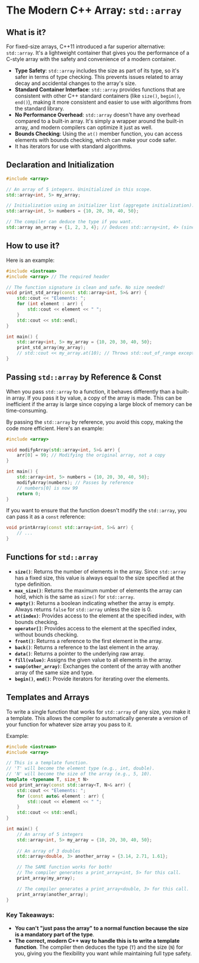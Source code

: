 # The Modern C++ Array: `std::array`

## What is it?

For fixed-size arrays, C++11 introduced a far superior alternative: `std::array`. It's a lightweight container that gives you the performance of a C-style array with the safety and convenience of a modern container.

- **Type Safety**: `std::array` includes the size as part of its type, so it's safer in terms of type checking. This prevents issues related to array decay and accidental changes to the array's size.
- **Standard Container Interface**: `std::array` provides functions that are consistent with other C++ standard containers (like `size()`, `begin()`, `end()`), making it more consistent and easier to use with algorithms from the standard library.
- **No Performance Overhead**: `std::array` doesn't have any overhead compared to a built-in array. It's simply a wrapper around the built-in array, and modern compilers can optimize it just as well.
- **Bounds Checking**: Using the `at()` member function, you can access elements with bounds checking, which can make your code safer.
- It has iterators for use with standard algorithms.

## Declaration and Initialization

```c++
#include <array>

// An array of 5 integers. Uninitialized in this scope.
std::array<int, 5> my_array;

// Initialization using an initializer list (aggregate initialization).
std::array<int, 5> numbers = {10, 20, 30, 40, 50};

// The compiler can deduce the type if you want.
std::array an_array = {1, 2, 3, 4}; // Deduces std::array<int, 4> (since C++17)
```

## How to use it?

Here is an example:

```c++
#include <iostream>
#include <array> // The required header

// The function signature is clean and safe. No size needed!
void print_std_array(const std::array<int, 5>& arr) {
    std::cout << "Elements: ";
    for (int element : arr) {
        std::cout << element << " ";
    }
    std::cout << std::endl;
}

int main() {
    std::array<int, 5> my_array = {10, 20, 30, 40, 50};
    print_std_array(my_array);
    // std::cout << my_array.at(10); // Throws std::out_of_range exception! Safe.
}
```

## Passing `std::array` by Reference & Const

When you pass `std::array` to a function, it behaves differently than a built-in array. If you pass it by value, a copy of the array is made. This can be inefficient if the array is large since copying a large block of memory can be time-consuming.

By passing the `std::array` by reference, you avoid this copy, making the code more efficient. Here's an example:

```c++
#include <array>

void modifyArray(std::array<int, 5>& arr) {
    arr[0] = 99; // Modifying the original array, not a copy
}

int main() {
    std::array<int, 5> numbers = {10, 20, 30, 40, 50};
    modifyArray(numbers); // Passes by reference
    // numbers[0] is now 99
    return 0;
}
```

If you want to ensure that the function doesn't modify the `std::array`, you can pass it as a `const` reference:

```c++
void printArray(const std::array<int, 5>& arr) {
    // ...
}
```

## Functions for `std::array`

- **`size()`**: Returns the number of elements in the array. Since `std::array` has a fixed size, this value is always equal to the size specified at the type definition.
- **`max_size()`**: Returns the maximum number of elements the array can hold, which is the same as `size()` for `std::array`.
- **`empty()`**: Returns a boolean indicating whether the array is empty. Always returns `false` for `std::array` unless the size is 0.
- **`at(index)`**: Provides access to the element at the specified index, with bounds checking.
- **`operator[]`**: Provides access to the element at the specified index, without bounds checking.
- **`front()`**: Returns a reference to the first element in the array.
- **`back()`**: Returns a reference to the last element in the array.
- **`data()`**: Returns a pointer to the underlying raw array.
- **`fill(value)`**: Assigns the given value to all elements in the array.
- **`swap(other_array)`**: Exchanges the content of the array with another array of the same size and type.
- **`begin()`**, **`end()`**: Provide iterators for iterating over the elements.

## Templates and Arrays

To write a single function that works for `std::array` of any size, you make it a template. This allows the compiler to automatically generate a version of your function for whatever size array you pass to it.

Example:

```c++
#include <iostream>
#include <array>

// This is a template function.
// 'T' will become the element type (e.g., int, double).
// 'N' will become the size of the array (e.g., 5, 10).
template <typename T, size_t N>
void print_array(const std::array<T, N>& arr) {
    std::cout << "Elements: ";
    for (const auto& element : arr) {
        std::cout << element << " ";
    }
    std::cout << std::endl;
}

int main() {
    // An array of 5 integers
    std::array<int, 5> my_array = {10, 20, 30, 40, 50};
    
    // An array of 3 doubles
    std::array<double, 3> another_array = {3.14, 2.71, 1.61};

    // The SAME function works for both!
    // The compiler generates a print_array<int, 5> for this call.
    print_array(my_array); 

    // The compiler generates a print_array<double, 3> for this call.
    print_array(another_array); 
}
```

### Key Takeaways:

- **You can't "just pass the array" to a normal function because the size is a mandatory part of the type**.
- **The correct, modern C++ way to handle this is to write a template function**. The compiler then deduces the type (`T`) and the size (`N`) for you, giving you the flexibility you want while maintaining full type safety.